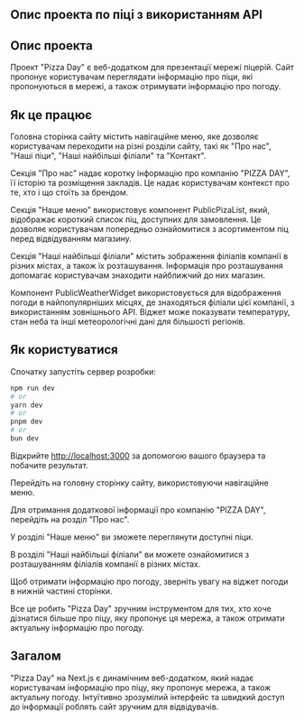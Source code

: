## Опис проекта по піці з використанням API

## Опис проекта
Проект "Pizza Day" є веб-додатком для презентації мережі піцерій. Сайт пропонує користувачам переглядати інформацію про піци, які пропонуються в мережі, а також отримувати інформацію про погоду.

## Як це працює
Головна сторінка сайту містить навігаційне меню, яке дозволяє користувачам переходити на різні розділи сайту, такі як "Про нас", "Наші піци", "Наші найбільші філіали" та "Контакт".

Секція "Про нас" надає коротку інформацію про компанію "PIZZA DAY", її історію та розміщення закладів. Це надає користувачам контекст про те, хто і що стоїть за брендом.

Секція "Наше меню" використовує компонент PublicPizaList, який, відображає короткий список піц, доступних для замовлення. Це дозволяє користувачам попередньо ознайомитися з асортиментом піц перед відвідуванням магазину.

Секція "Наші найбільші філіали" містить зображення філіалів компанії в різних містах, а також їх розташування. Інформація про розташування допомагає користувачам знаходити найближчий до них магазин.

Компонент PublicWeatherWidget використовується для відображення погоди в найпопулярніших місцях, де знаходяться філіали цієї компанії, з використанням зовнішнього API. Віджет може показувати температуру, стан неба та інші метеорологічні дані для більшості регіонів.

## Як користуватися 
Спочатку запустіть сервер розробки:
```bash
npm run dev
# or
yarn dev
# or
pnpm dev
# or
bun dev
```
Відкрийте [http://localhost:3000](http://localhost:3000) за допомогою вашого браузера та побачите результат.

Перейдіть на головну сторінку сайту, використовуючи навігаційне меню.

Для отримання додаткової інформації про компанію "PIZZA DAY", перейдіть на розділ "Про нас".

У розділі "Наше меню" ви зможете переглянути доступні піци.

В розділі "Наші найбільші філіали" ви можете ознайомитися з розташуванням філіалів компанії в різних містах.

Щоб отримати інформацію про погоду, зверніть увагу на віджет погоди в нижній частині сторінки.

Все це робить "Pizza Day" зручним інструментом для тих, хто хоче дізнатися більше про піцу, яку пропонує ця мережа, а також отримати актуальну інформацію про погоду.

## Загалом
"Pizza Day" на Next.js є динамічним веб-додатком, який надає користувачам інформацію про піцу, яку пропонує мережа, а також актуальну погоду. Інтуїтивно зрозумілий інтерфейс та швидкий доступ до інформації роблять сайт зручним для відвідувачів.













